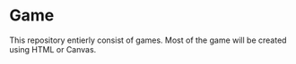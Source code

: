 # Game
This repository entierly consist of games. Most of the game will be created using HTML or Canvas.
